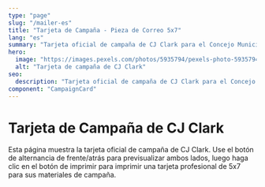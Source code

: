 ```yaml
---
type: "page"
slug: "/mailer-es"
title: "Tarjeta de Campaña - Pieza de Correo 5x7"
lang: "es"
summary: "Tarjeta oficial de campaña de CJ Clark para el Concejo Municipal"
hero:
  image: "https://images.pexels.com/photos/5935794/pexels-photo-5935794.jpeg"
  alt: "Tarjeta de campaña de CJ Clark"
seo:
  description: "Tarjeta oficial de campaña de CJ Clark para el Concejo Municipal de Sheridan"
component: "CampaignCard"
---
```


# Tarjeta de Campaña de CJ Clark

Esta página muestra la tarjeta oficial de campaña de CJ Clark. Use el botón de alternancia de frente/atrás para previsualizar ambos lados, luego haga clic en el botón de imprimir para imprimir una tarjeta profesional de 5x7 para sus materiales de campaña.
